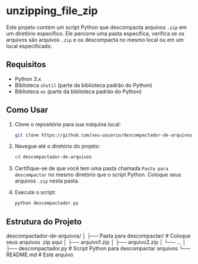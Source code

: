 # unzipping_file_zip


Este projeto contém um script Python que descompacta arquivos `.zip` em um diretório específico. Ele percorre uma pasta específica, verifica se os arquivos são arquivos `.zip` e os descompacta no mesmo local ou em um local especificado.

## Requisitos

- Python 3.x
- Biblioteca `shutil` (parte da biblioteca padrão do Python)
- Biblioteca `os` (parte da biblioteca padrão do Python)

## Como Usar

1. Clone o repositório para sua máquina local:
    ```sh
    git clone https://github.com/seu-usuario/descompactador-de-arquivos.git
    ```

2. Navegue até o diretório do projeto:
    ```sh
    cd descompactador-de-arquivos
    ```

3. Certifique-se de que você tem uma pasta chamada `Pasta para descompactar` no mesmo diretório que o script Python. Coloque seus arquivos `.zip` nesta pasta.

4. Execute o script:
    ```sh
    python descompactador.py
    ```

## Estrutura do Projeto
descompactador-de-arquivos/
│
├── Pasta para descompactar/ # Coloque seus arquivos .zip aqui
│ ├── arquivo1.zip
│ ├── arquivo2.zip
│ └── ...
│
├── descompactador.py # Script Python para descompactar arquivos
└── README.md # Este arquivo

